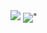 <img src="https://readme-typing-svg.herokuapp.com?font=SF+Mono&weight=800&size=40&duration=3000&color=64FFDA&background=0a192f&center=true&vCenter=true&multiline=true&repeat=false&random=false&width=800&height=73&lines=Hi+There%2C+This+is+Youness" />
<img align="center" src="https://readme-typing-svg.herokuapp.com/?font=SF+Mono&size=18&duration=3000&color=64FFDA&background=0a192f&center=true&vCenter=true&multiline=true&repeat=false&random=false&width=820&height=540&lines=;a+23-year-old+Fullstack+Web+Developer+based+in+Casablanca,+Morocco.+I+take+great;joy+in+bringing+ideas+to+life+through+code,+with+a+particular+fondness+for+the;dynamic+realm+of+JavaScript.+Armed+with+a+technical+diploma+specializing+in+web;programming+from+ISTA+and+hands-on+experience+in+web+development,+especially+in;JavaScript,+I+have+established+a+solid+foundation+through+practical+learning.;I+have+honed+my+skills+in+crafting+robust+and+interactive+web+applications,;adeptly+navigating+both+front-end+and+back-end+landscapes.+My+journey+in+the;tech+sphere+is+driven+by+a+profound+passion+for+continuous+learning+and+a;genuine+enthusiasm+for+staying+at+the+forefront,+actively+contributing+to+the;ever-evolving+programming+landscape.+I+possess+expertise+in+Fullstack+Web;Development,+fueled+by+the+opportunity+to+learn,+the+thrill+of+problem-solving,;and+the+satisfaction+of+transforming+ideas+into+functional,+user-friendly;applications.+Whether+tackling+complex+debugging+challenges+or+exploring+new;horizons,+I+wholeheartedly+embrace+the+dynamic+nature+of+the+tech+world.+As;I+progress+in+my+career,+my+goal+is+to+contribute+to+innovative+projects+and;pioneer+initiatives+that+advance+the+development+of+this+field.+Feel+free+to;connect+with+me+if+you+share+a+passion+for+technology,+and+creativity,+or+simply;enjoy+a+good+coding+challenge." />"
